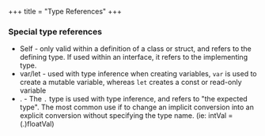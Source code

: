 +++
title = "Type References"
+++

### Special type references

* Self - only valid within a definition of a class or struct, and refers to the defining type. If used within an interface, it refers to the implementing type.
* var/let - used with type inference when creating variables, `var` is used to create a mutable variable, whereas `let` creates a const or read-only variable
* . - The `.` type is used with type inference, and refers to "the expected type". The most common use if to change an implicit conversion into an explicit conversion without specifying the type name. (ie: intVal = (.)floatVal)
